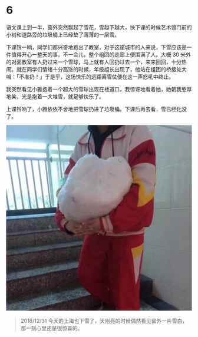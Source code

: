 # 6

语文课上到一半，窗外突然飘起了雪花，雪越下越大，快下课的时候艺术馆门前的小树和道路旁的垃圾桶上已经垫了薄薄的一层雪。

下课铃一响，同学们都兴奋地跑出了教室，对于这座城市的人来说，下雪应该是一件值得开心一整天的事。不一会儿，整个组团的走廊上便围满了人。大概 30 米外的对面教室有人扔过来一个雪球，马上就有人回扔过去一个，来来回回，十分热闹。就在同学们情绪十分高涨的时候，年级组长出现了，他站在组团的桥接处大喊：「不准扔！」于是乎，这场快乐的远距离雪仗便在这一声怒吼中终止。

我突然看见小雅抱着一个超大的雪球出现在楼道口，我惊讶地看着她，她朝我憨厚地笑，光是抱着一大堆雪，就足够快乐了。

上课铃响了，小雅依依不舍地把雪球扔进了垃圾桶。下课后再去看，雪已经化没了。

![](.gitbook/assets/img_20181231_214349.jpg)

> 2018/12/31 今天的上海也下雪了，天刚亮的时候偶然看见窗外一片雪白，那一刻心里还是很惊喜的。


